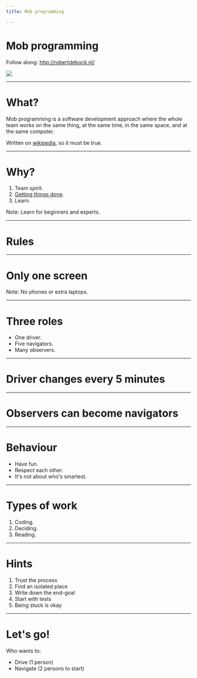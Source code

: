 ```yaml
---
title: Mob programming

---
```


# Mob programming

Follow along: http://robertdebock.nl/

<img src="https://api.qrserver.com/v1/create-qr-code/?size=350x350&data=http://robertdebock.nl/presentations/mob-programming/"/>

---

# What?

Mob programming is a software development approach where the whole team works on the same thing, at the same time, in the same space, and at the same computer.

Written on [wikipedia](https://en.wikipedia.org/wiki/Mob_programming), so it must be true.

---

# Why?

1. Team spirit.
2. [Getting things done](https://en.wikipedia.org/wiki/Getting_Things_Done).
3. Learn.

Note: Learn for beginners and experts.

---

# Rules

----

# Only one screen

Note: No phones or extra laptops.

----

# Three roles

- One driver.
- Five navigators.
- Many observers.

----

# Driver changes every 5 minutes

----

# Observers can become navigators

----

# Behaviour

- Have fun.
- Respect each other.
- It's not about who's smartest.


----

# Types of work

1. Coding.
2. Deciding.
3. Reading.

----

# Hints

1. Trust the process
2. Find an isolated place
3. Write down the end-goal
4. Start with tests
5. Being stuck is okay

---

# Let's go!

Who wants to:

- Drive (1 person)
- Navigate (2 persons to start)
